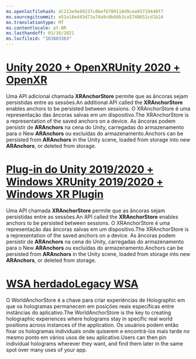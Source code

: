 ```yaml
---
ms.openlocfilehash: dc213e9e89237c0bef6780118d9cea93719449f7
ms.sourcegitcommit: e51e18e443d73a74a9c0b86b3ca5748652cd1b24
ms.translationtype: MT
ms.contentlocale: pt-BR
ms.lasthandoff: 03/16/2021
ms.locfileid: "103603363"
---
```

# <a name="unity-2020--openxr"></a>[<span data-ttu-id="4f603-101">Unity 2020 + OpenXR</span><span class="sxs-lookup"><span data-stu-id="4f603-101">Unity 2020 + OpenXR</span></span>](#tab/openxr)

<span data-ttu-id="4f603-102">Uma API adicional chamada **XRAnchorStore** permite que as âncoras sejam persistidas entre as sessões.</span><span class="sxs-lookup"><span data-stu-id="4f603-102">An additional API called the **XRAnchorStore** enables anchors to be persisted between sessions.</span></span> <span data-ttu-id="4f603-103">O XRAnchorStore é uma representação das âncoras salvas em um dispositivo.</span><span class="sxs-lookup"><span data-stu-id="4f603-103">The XRAnchorStore is a representation of the saved anchors on a device.</span></span> <span data-ttu-id="4f603-104">As âncoras podem persistir de **ARAnchors** na cena do Unity, carregadas do armazenamento para o New **ARAnchors** ou excluídas do armazenamento.</span><span class="sxs-lookup"><span data-stu-id="4f603-104">Anchors can be persisted from **ARAnchors** in the Unity scene, loaded from storage into new **ARAnchors**, or deleted from storage.</span></span>

# <a name="unity-20192020--windows-xr-plugin"></a>[<span data-ttu-id="4f603-105">Plug-in do Unity 2019/2020 + Windows XR</span><span class="sxs-lookup"><span data-stu-id="4f603-105">Unity 2019/2020 + Windows XR Plugin</span></span>](#tab/winxr)

<span data-ttu-id="4f603-106">Uma API chamada **XRAnchorStore** permite que as âncoras sejam persistidas entre as sessões.</span><span class="sxs-lookup"><span data-stu-id="4f603-106">An API called the **XRAnchorStore** enables anchors to be persisted between sessions.</span></span> <span data-ttu-id="4f603-107">O XRAnchorStore é uma representação das âncoras salvas em um dispositivo.</span><span class="sxs-lookup"><span data-stu-id="4f603-107">The XRAnchorStore is a representation of the saved anchors on a device.</span></span> <span data-ttu-id="4f603-108">As âncoras podem persistir de **ARAnchors** na cena do Unity, carregadas do armazenamento para o New **ARAnchors** ou excluídas do armazenamento.</span><span class="sxs-lookup"><span data-stu-id="4f603-108">Anchors can be persisted from **ARAnchors** in the Unity scene, loaded from storage into new **ARAnchors**, or deleted from storage.</span></span>

# <a name="legacy-wsa"></a>[<span data-ttu-id="4f603-109">WSA herdado</span><span class="sxs-lookup"><span data-stu-id="4f603-109">Legacy WSA</span></span>](#tab/wsa)

<span data-ttu-id="4f603-110">O WorldAnchorStore é a chave para criar experiências de Holographic em que os hologramas permanecem em posições reais específicas entre instâncias do aplicativo.</span><span class="sxs-lookup"><span data-stu-id="4f603-110">The WorldAnchorStore is the key to creating holographic experiences where holograms stay in specific real world positions across instances of the application.</span></span> <span data-ttu-id="4f603-111">Os usuários podem então fixar os hologramas individuais onde quiserem e encontrá-los mais tarde no mesmo ponto em vários usos de seu aplicativo.</span><span class="sxs-lookup"><span data-stu-id="4f603-111">Users can then pin individual holograms wherever they want, and find them later in the same spot over many uses of your app.</span></span>

